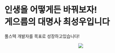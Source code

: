 <h1>인생을 어떻게든 바꿔보자! <br> 게으름의 대명사 최성우입니다</h1>
<p>풀스텍 개발자를 목표로 성장하고있습니다!</p>
<div align="center">
<!--   <img src="https://www.wyzowl.com/wp-content/uploads/2021/12/tenor.gif"> -->
  <img src="https://resources.chimhaha.net/article/1688120125025-q978bop591.gif">
</div>
